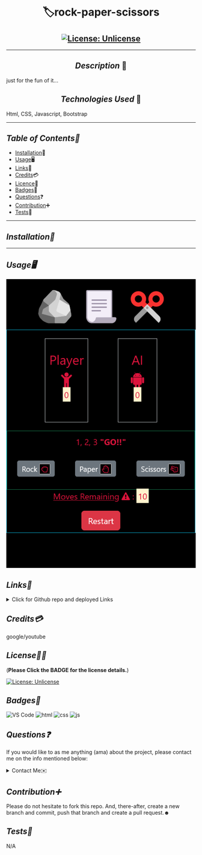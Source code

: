 # <div align="center"> 🏷️**rock-paper-scissors** </div>

## <div align='center'> [![License: Unlicense](https://img.shields.io/badge/License-Unlicense-blue.svg)](https://choosealicense.com/licenses/unlicense/) </div>

---

## <div align="center"> _Description_ 📝</div>

just for the fun of it...

## <div align="center"> _Technologies Used_ 💬</div>

Html, CSS, Javascript, Bootstrap

---

## _Table of Contents📖_

- [Installation](#Installation)💾
- [Usage](#Usage)🖥️
- [Links](#Links)📎
- [Credits](#Credits)💳
- [Licence](#License)🪪
- [Badges](#Badges)🦡
- [Questions](#Questions)❓
- [Contribution](#Contribution)➕
- [Tests](#Tests)🧪

---

## _Installation💾_

---

## _Usage🖥️_

![rps](rps.jpg)

## _Links📎_

<details>

<summary>Click for Github repo and deployed Links</summary>

- [rock-paper-scissors](https://github.com/A-N26/rock-paper-scissors)

- <N/A>

</details>

## _Credits💳_

google/youtube

## _License🪪🦡_

(**Please Click the BADGE for the license details.**)

[![License: Unlicense](https://img.shields.io/badge/License-Unlicense-blue.svg)](https://choosealicense.com/licenses/unlicense/)

## _Badges🦡_

![VS Code](https://img.shields.io/badge/Visual_Studio_Code-0078D4?style=for-the-badge&logo=visual%20studio%20code&logoColor=white) ![html](https://img.shields.io/badge/HTML-239120?style=for-the-badge&logo=html5&logoColor=white) ![css](https://img.shields.io/badge/CSS-239120?&style=for-the-badge&logo=css3&logoColor=white) ![js](https://img.shields.io/badge/JavaScript-323330?style=for-the-badge&logo=javascript&logoColor=F7DF1E)

## _Questions❓_

If you would like to as me anything (ama) about the project, please contact me on the info mentioned below:

<details>

<summary>Contact Me✉️</summary>

- My GitHub Profile - [A-N26](https://github.com/A-N26)

- e-mail - [📧](A-N26@github.com)

</details>

## _Contribution➕_

Please do not hesitate to fork this repo. And, there-after, create a new branch and commit, push that branch and create a pull request.☻

## _Tests🧪_

N/A
